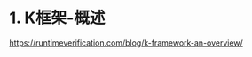 # 1. K框架-概述







https://runtimeverification.com/blog/k-framework-an-overview/































